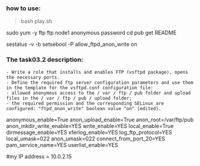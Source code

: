 ### how to use:

> bash play.sh

sudo yum -y ftp
ftp node1
anonymous
password
cd pub
get README

sestatus -v -b
setsebool -P allow_ftpd_anon_write  on

### The task03.2 description: 
    - Write a role that installs and enables FTP (vsftpd package), opens the necessary ports. 
    - Define the required ftp server configuration parameters and use them in the template for the vsftpd.conf configuration file:
    - allowed anonymous access to the / var / ftp / pub folder and upload files in the / var / ftp / pub / upload folder;
    - the required permission and the corresponding SELinux are configured: "ftpd_anon_write" boolean value "on" (edited).

anonymous_enable=True
anon_upload_enable=True
anon_root=/var/ftp/pub
anon_mkdir_write_enable=YES
write_enable=YES
local_enable=True
dirmessage_enable=YES
xferlog_enable=YES
log_ftp_protocol=YES
local_umask=022
anon_umask=022
connect_from_port_20=YES
pam_service_name=YES
userlist_enable=YES

#my IP address = 10.0.2.15